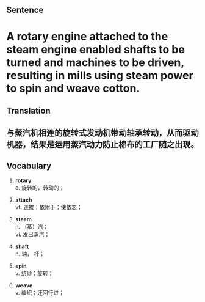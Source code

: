 ## Sentence

<h1>A rotary engine attached to the steam engine enabled shafts to be turned and machines to be driven, resulting in mills using steam power to spin and weave cotton.</h1>

## Translation

<h2>与蒸汽机相连的旋转式发动机带动轴承转动，从而驱动机器，结果是运用蒸汽动力防止棉布的工厂随之出现。</h2>


## Vocabulary     

1. **rotary**     
a. 旋转的，转动的；       

2. **attach**       
vt. 连接；依附于；使依恋；     

3. **steam**     
n. （蒸）汽；     
vi. 发出蒸汽；      

4. **shaft**      
n. 轴， 杆；      

5. **spin**       
v. 纺纱；旋转；     

6. **weave**      
v. 编织；迂回行进；      
